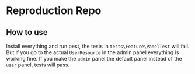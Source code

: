 # Reproduction Repo

## How to use
Install everything and run pest, the tests in `tests\Feature\PanelTest` will fail.
But if you go to the actual `UserResource` in the admin panel everything is working fine.
If you make the `admin` panel the default panel instead of the `user` panel, tests will pass.
